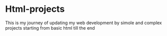 # Html-projects
This is my journey of updating my web development by simole and complex projects starting from basic html till the end
